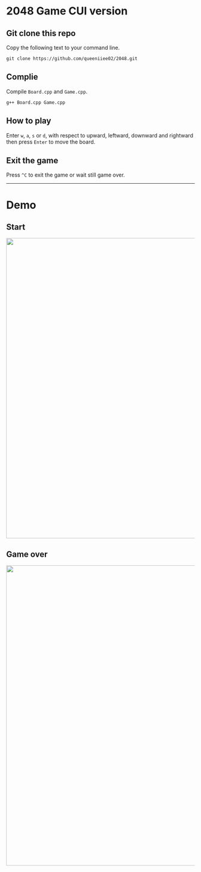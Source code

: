 # 2048 Game CUI version
## Git clone this repo
Copy the following text to your command line.
```
git clone https://github.com/queeniiee02/2048.git
```
## Complie
Compile `Board.cpp` and `Game.cpp`.
```
g++ Board.cpp Game.cpp
```
## How to play
Enter `w`, `a`, `s` or `d`, with respect to upward, leftward, downward and rightward then press `Enter` to move the board.
## Exit the game
Press `^C` to exit the game or wait still game over.

---
# Demo
## Start
<img src="https://github.com/queeniiee02/2048/blob/main/screenshot1.png" height="800">

## Game over
<img src="https://github.com/queeniiee02/2048/blob/main/screenshot2.png" height="800">
